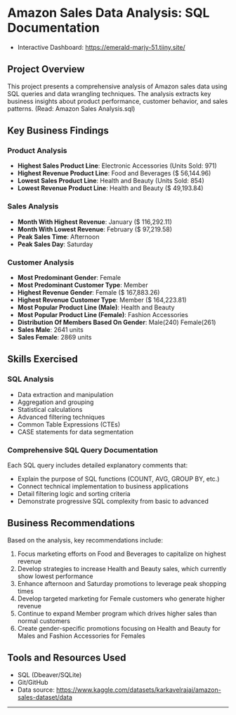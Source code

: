 # Amazon Sales Data Analysis: SQL Documentation
- Interactive Dashboard: https://emerald-marjy-51.tiiny.site/
## Project Overview
This project presents a comprehensive analysis of Amazon sales data using SQL queries and data wrangling techniques. The analysis extracts key business insights about product performance, customer behavior, and sales patterns. (Read: Amazon Sales Analysis.sql)

## Key Business Findings

### Product Analysis
- **Highest Sales Product Line**: Electronic Accessories (Units Sold: 971)
- **Highest Revenue Product Line**: Food and Beverages ($ 56,144.96)
- **Lowest Sales Product Line**: Health and Beauty (Units Sold: 854)
- **Lowest Revenue Product Line**: Health and Beauty ($ 49,193.84)

### Sales Analysis
- **Month With Highest Revenue**: January ($ 116,292.11)
- **Month With Lowest Revenue**: February ($ 97,219.58)
- **Peak Sales Time**: Afternoon
- **Peak Sales Day**: Saturday

### Customer Analysis
- **Most Predominant Gender**: Female
- **Most Predominant Customer Type**: Member
- **Highest Revenue Gender**: Female ($ 167,883.26)
- **Highest Revenue Customer Type**: Member ($ 164,223.81)
- **Most Popular Product Line (Male)**: Health and Beauty
- **Most Popular Product Line (Female)**: Fashion Accessories
- **Distribution Of Members Based On Gender**: Male(240) Female(261)
- **Sales Male**: 2641 units
- **Sales Female**: 2869 units

## Skills Exercised

### SQL Analysis
- Data extraction and manipulation
- Aggregation and grouping
- Statistical calculations
- Advanced filtering techniques
- Common Table Expressions (CTEs)
- CASE statements for data segmentation


### Comprehensive SQL Query Documentation
Each SQL query includes detailed explanatory comments that:
- Explain the purpose of SQL functions (COUNT, AVG, GROUP BY, etc.)
- Connect technical implementation to business applications
- Detail filtering logic and sorting criteria
- Demonstrate progressive SQL complexity from basic to advanced


## Business Recommendations

Based on the analysis, key recommendations include:
1. Focus marketing efforts on Food and Beverages to capitalize on highest revenue
2. Develop strategies to increase Health and Beauty sales, which currently show lowest performance
3. Enhance afternoon and Saturday promotions to leverage peak shopping times
4. Develop targeted marketing for Female customers who generate higher revenue
5. Continue to expand Member program which drives higher sales than normal customers
6. Create gender-specific promotions focusing on Health and Beauty for Males and Fashion Accessories for Females

## Tools and Resources Used
- SQL (Dbeaver/SQLite)
- Git/GitHub
- Data source: https://www.kaggle.com/datasets/karkavelrajaj/amazon-sales-dataset/data

---
